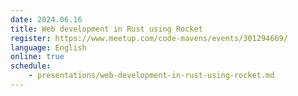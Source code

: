 ```yaml
---
date: 2024.06.16
title: Web development in Rust using Rocket
register: https://www.meetup.com/code-mavens/events/301294669/
language: English
online: true
schedule:
    - presentations/web-development-in-rust-using-rocket.md
---
```



